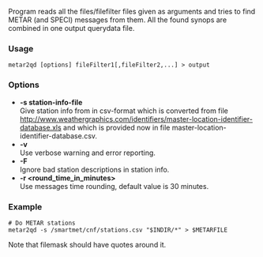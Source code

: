 Program reads all the files/filefilter files given as arguments and tries to find METAR (and SPECI) messages from them. All the found synops are combined in one output querydata file.

### Usage

    metar2qd [options] fileFilter1[,fileFilter2,...] > output

### Options

* **-s station-info-file**  
    Give station info from in csv-format which is converted from file http://www.weathergraphics.com/identifiers/master-location-identifier-database.xls and which is provided now in file master-location-identifier-database.csv.
* **-v**  
    Use verbose warning and error reporting.
* **-F**  
    Ignore bad station descriptions in station info.
* **-r <round_time_in_minutes>**  
    Use messages time rounding, default value is 30 minutes.

### Example

    # Do METAR stations
    metar2qd -s /smartmet/cnf/stations.csv "$INDIR/*" > $METARFILE

Note that filemask should have quotes around it.
